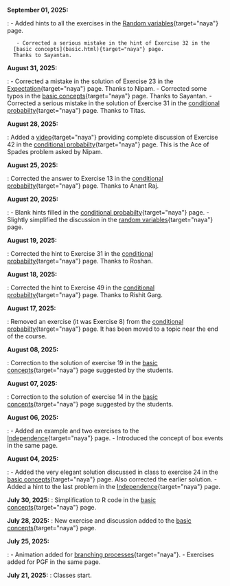 **September 01, 2025:**

:      - Added  hints to all the exercises in the 
      [Random variables](rv.html){target="naya"} page.

       - Corrected a serious mistake in the hint of Exercise 32 in the 
      [basic concepts](basic.html){target="naya"} page.
      Thanks to Sayantan. 
     
**August 31, 2025:**

:   - Corrected a mistake in the solution of Exercise 23 in the
      [Expectation](exp.html){target="naya"} page.
	Thanks to Nipam.
    - Corrected some typos in the 
      [basic concepts](basic.html){target="naya"} page.
      Thanks to Sayantan. 
    - Corrected a serious mistake in the solution of Exercise 31 in the
      [conditional probabilty](bayes.html){target="naya"} page.
	Thanks to Titas.

**August 28, 2025:**

:   Added a [video](https://youtu.be/nhcusJwHeOw){target="naya"}
     providing complete discussion of Exercise 42 in the 
      [conditional probabilty](bayes.html){target="naya"} page.
    This is the Ace of Spades problem asked by Nipam. 

**August 25, 2025:**

:   Corrected the answer to Exercise 13 in the 
      [conditional probabilty](bayes.html){target="naya"} page.
    Thanks to Anant Raj.

**August 20, 2025:**

:   - Blank hints filled in the 
      [conditional probabilty](bayes.html){target="naya"} page.
    - Slightly simplified the discussion in the 
      [random variables](rv.html){target="naya"} page.

**August 19, 2025:**

:   Corrected the hint to Exercise 31 in the 
    [conditional probabilty](bayes.html){target="naya"} page.
    Thanks to Roshan.

**August 18, 2025:**

:   Corrected the hint to Exercise 49 in the 
    [conditional probabilty](bayes.html){target="naya"} page.
    Thanks to Rishit Garg.

**August 17, 2025:**

:   Removed an exercise (it was Exercise 8) from the 
    [conditional probabilty](bayes.html){target="naya"} page.
    It has been moved to a topic near the end of the course.

**August 08, 2025:**

:   Correction to the solution of exercise 19 in the [basic concepts](basic.html){target="naya"} page
    suggested by the students.

**August 07, 2025:**

:   Correction to the solution of exercise 14 in the [basic concepts](basic.html){target="naya"} page
    suggested by the students.

**August 06, 2025:**

:   -   Added an example and two exercises to the [Independence](indep.html){target="naya"} page.
    -   Introduced the concept of box events in the same page.

**August 04, 2025:**

:   -   Added the very elegant solution discussed in class to exercise 24 in
        the [basic concepts](basic.html){target="naya"} page. Also corrected the
        earlier solution.
    -   Added a hint to the last problem in the
        [Independence](indep.html){target="naya"} page.

**July 30, 2025:**
:   Simplification to R code in the [basic concepts](basic.html){target="naya"} page.

**July 28, 2025:**
:   New exercise and discussion added to the [basic
    concepts](basic.html){target="naya"} page.

**July 25, 2025:**

:   -   Animation added for [branching processes](pgf.html){target="naya"}.
    -   Exercises added for PGF in the same page.

**July 21, 2025:**
:   Classes start.
